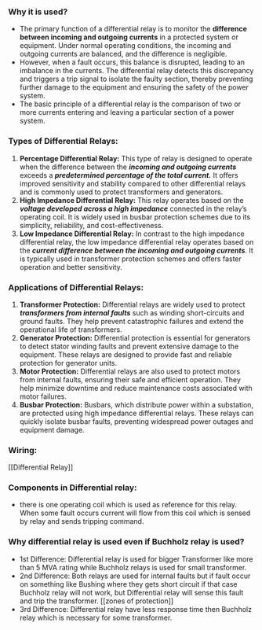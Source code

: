 ### Why it is used?
- The primary function of a differential relay is to monitor the **difference between incoming and outgoing currents** in a protected system or equipment. Under normal operating conditions, the incoming and outgoing currents are balanced, and the difference is negligible.
- However, when a fault occurs, this balance is disrupted, leading to an imbalance in the currents. The differential relay detects this discrepancy and triggers a trip signal to isolate the faulty section, thereby preventing further damage to the equipment and ensuring the safety of the power system.
- The basic principle of a differential relay is the comparison of two or more currents entering and leaving a particular section of a power system.
### Types of Differential Relays:
 1. **Percentage Differential Relay:** This type of relay is designed to operate when the difference between the ***incoming and outgoing currents*** exceeds a ***predetermined percentage of the total current.*** It offers improved sensitivity and stability compared to other differential relays and is commonly used to protect transformers and generators.
2. **High Impedance Differential Relay:** This relay operates based on the ***voltage developed across a high impedance*** connected in the relay’s operating coil. It is widely used in busbar protection schemes due to its simplicity, reliability, and cost-effectiveness.
3. **Low Impedance Differential Relay:** In contrast to the high impedance differential relay, the low impedance differential relay operates based on the ***current difference between the incoming and outgoing currents***. It is typically used in transformer protection schemes and offers faster operation and better sensitivity.
### Applications of Differential Relays:
1. **Transformer Protection:** Differential relays are widely used to protect ***transformers from internal faults*** such as winding short-circuits and ground faults. They help prevent catastrophic failures and extend the operational life of transformers.
2. **Generator Protection:** Differential protection is essential for generators to detect stator winding faults and prevent extensive damage to the equipment. These relays are designed to provide fast and reliable protection for generator units.
3. **Motor Protection:** Differential relays are also used to protect motors from internal faults, ensuring their safe and efficient operation. They help minimize downtime and reduce maintenance costs associated with motor failures.
4. **Busbar Protection:** Busbars, which distribute power within a substation, are protected using high impedance differential relays. These relays can quickly isolate busbar faults, preventing widespread power outages and equipment damage.
### Wiring:
[[Differential Relay]]

### Components in Differential relay:
- there is one operating coil which is used as reference for this relay. When some fault occurs current will flow from this coil which is sensed by relay and sends tripping command.
### Why differential relay is used even if Buchholz relay is used?
- 1st Difference: Differential relay is used for bigger Transformer like more than 5 MVA rating while Buchholz relays is used for small transformer.
- 2nd Difference: Both relays are used for internal faults but if fault occur on something like Bushing where they gets short circuit if that case Buchholz relay will not work, but Differential relay will sense this fault and trip the transformer. [[zones of protection]]
- 3rd Difference: Differential relay have less response time then Buchholz relay which is necessary for some transformer. 
